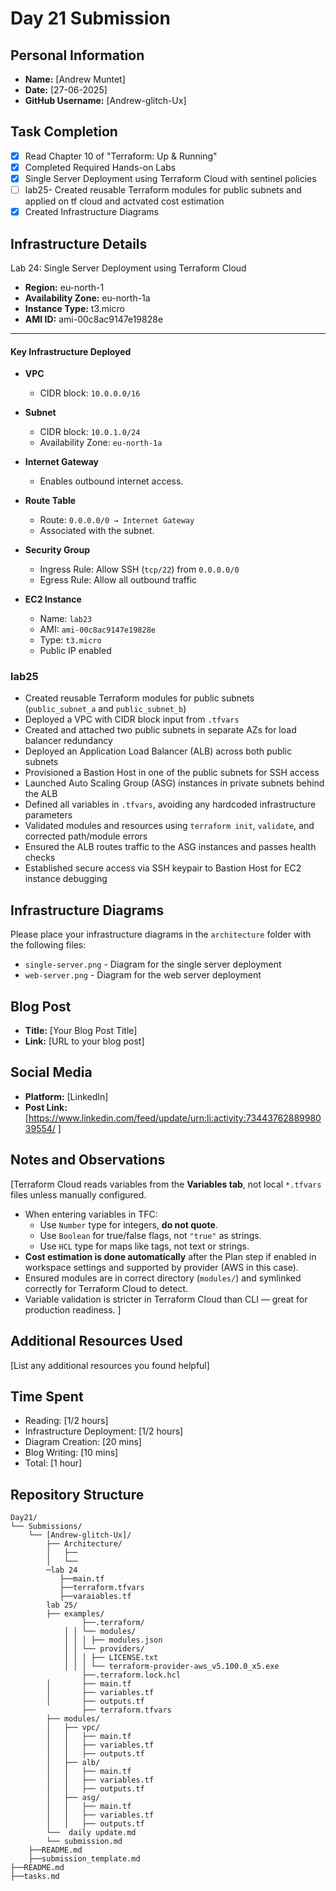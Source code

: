 # Day 21 Submission

## Personal Information
- **Name:** [Andrew Muntet]
- **Date:** [27-06-2025]
- **GitHub Username:** [Andrew-glitch-Ux]

## Task Completion
- [X] Read Chapter 10 of "Terraform: Up & Running"
- [X] Completed Required Hands-on Labs
- [X] Single Server Deployment using Terraform Cloud with sentinel policies
- [ ] lab25- Created reusable Terraform modules for public subnets and applied on tf cloud and actvated cost estimation 
- [X] Created Infrastructure Diagrams

## Infrastructure Details
Lab 24: Single Server Deployment using Terraform Cloud

- **Region:** eu-north-1  
- **Availability Zone:** eu-north-1a  
- **Instance Type:** t3.micro  
- **AMI ID:** ami-00c8ac9147e19828e  

---

####  Key Infrastructure Deployed

- **VPC**
  - CIDR block: `10.0.0.0/16`

- **Subnet**
  - CIDR block: `10.0.1.0/24`
  - Availability Zone: `eu-north-1a`

- **Internet Gateway**
  - Enables outbound internet access.

- **Route Table**
  - Route: `0.0.0.0/0 → Internet Gateway`
  - Associated with the subnet.

- **Security Group**
  - Ingress Rule: Allow SSH (`tcp/22`) from `0.0.0.0/0`
  - Egress Rule: Allow all outbound traffic

- **EC2 Instance**
  - Name: `lab23`
  - AMI: `ami-00c8ac9147e19828e`
  - Type: `t3.micro`
  - Public IP enabled

### lab25
 - Created reusable Terraform modules for public subnets (`public_subnet_a` and `public_subnet_b`)
- Deployed a VPC with CIDR block input from `.tfvars`
- Created and attached two public subnets in separate AZs for load balancer redundancy
- Deployed an Application Load Balancer (ALB) across both public subnets
- Provisioned a Bastion Host in one of the public subnets for SSH access
- Launched Auto Scaling Group (ASG) instances in private subnets behind the ALB
- Defined all variables in `.tfvars`, avoiding any hardcoded infrastructure parameters
- Validated modules and resources using `terraform init`, `validate`, and corrected path/module errors
- Ensured the ALB routes traffic to the ASG instances and passes health checks
- Established secure access via SSH keypair to Bastion Host for EC2 instance debugging

## Infrastructure Diagrams
Please place your infrastructure diagrams in the `architecture` folder with the following files:
- `single-server.png` - Diagram for the single server deployment
- `web-server.png` - Diagram for the web server deployment

## Blog Post
- **Title:** [Your Blog Post Title]
- **Link:** [URL to your blog post]

## Social Media
- **Platform:** [LinkedIn]
- **Post Link:** [https://www.linkedin.com/feed/update/urn:li:activity:7344376288998039554/ ]

## Notes and Observations
[Terraform Cloud reads variables from the **Variables tab**, not local `*.tfvars` files unless manually configured.
- When entering variables in TFC:
  - Use `Number` type for integers, **do not quote**.
  - Use `Boolean` for true/false flags, not `"true"` as strings.
  - Use `HCL` type for maps like tags, not text or strings.
- **Cost estimation is done automatically** after the Plan step if enabled in workspace settings and supported by provider (AWS in this case).
- Ensured modules are in correct directory (`modules/`) and symlinked correctly for Terraform Cloud to detect.
- Variable validation is stricter in Terraform Cloud than CLI — great for production readiness.
]

## Additional Resources Used
[List any additional resources you found helpful]

## Time Spent
- Reading: [1/2 hours]
- Infrastructure Deployment: [1/2 hours]
- Diagram Creation: [20 mins]
- Blog Writing: [10 mins]
- Total: [1 hour]

## Repository Structure
```
Day21/
└── Submissions/
    └── [Andrew-glitch-Ux]/
        ├── Architecture/
        │   ├── 
        │   └── 
        ─lab 24
           ├──main.tf
           ├──terraform.tfvars
           ├──varaiables.tf
        lab 25/
        ├── examples/
                ├──.terraform/
            │ │ └── modules/
            │ │ │ ├── modules.json
            │ │ └── providers/
            │ │ │ ├── LICENSE.txt
            │ │ │ └── terraform-provider-aws_v5.100.0_x5.exe
                ├──.terraform.lock.hcl
        │       ├── main.tf
        │       ├── variables.tf
        │       ├── outputs.tf
                ├── terraform.tfvars
        ├── modules/
        │   ├── vpc/
        │   │   ├── main.tf
        │   │   ├── variables.tf
        │   │   ├── outputs.tf
        │   ├── alb/
        │   │   ├── main.tf
        │   │   ├── variables.tf
        │   │   ├── outputs.tf
        │   ├── asg/
        │   │   ├── main.tf
        │   │   ├── variables.tf
        │   │   ├── outputs.tf
        └──  daily update.md
        └── submission.md
    ├──README.md
    ├──submission_template.md
├──README.md
├──tasks.md
``` 



